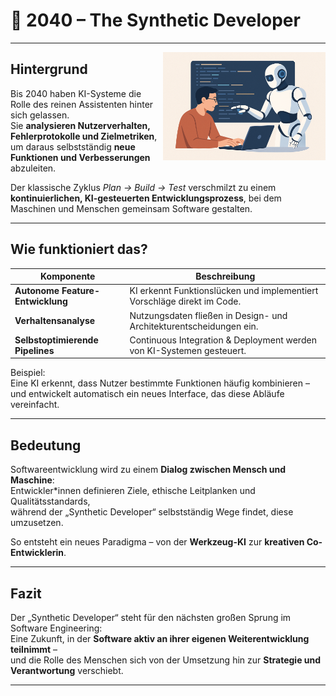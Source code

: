 # 🔧 2040 – The Synthetic Developer

---

<img src="images/SyntheticDeveloper.jpg" style="margin-top: 130" alt="AI Developer Collaboration" align="right" width="260">

## Hintergrund

Bis 2040 haben KI-Systeme die Rolle des reinen Assistenten hinter sich gelassen.  
Sie **analysieren Nutzerverhalten, Fehlerprotokolle und Zielmetriken**, um daraus selbstständig **neue Funktionen und Verbesserungen** abzuleiten.  

Der klassische Zyklus *Plan → Build → Test* verschmilzt zu einem **kontinuierlichen, KI-gesteuerten Entwicklungsprozess**, bei dem Maschinen und Menschen gemeinsam Software gestalten.

---

## Wie funktioniert das?

| Komponente                      | Beschreibung |
| ------------------------------- | ------------- |
|  **Autonome Feature-Entwicklung** | KI erkennt Funktionslücken und implementiert Vorschläge direkt im Code. |
|  **Verhaltensanalyse**            | Nutzungsdaten fließen in Design- und Architekturentscheidungen ein. |
|  **Selbstoptimierende Pipelines** | Continuous Integration & Deployment werden von KI-Systemen gesteuert. |

Beispiel:  
Eine KI erkennt, dass Nutzer bestimmte Funktionen häufig kombinieren – und entwickelt automatisch ein neues Interface, das diese Abläufe vereinfacht.

---

## Bedeutung

Softwareentwicklung wird zu einem **Dialog zwischen Mensch und Maschine**:  
Entwickler*innen definieren Ziele, ethische Leitplanken und Qualitätsstandards,  
während der „Synthetic Developer“ selbstständig Wege findet, diese umzusetzen.  

So entsteht ein neues Paradigma – von der **Werkzeug-KI** zur **kreativen Co-Entwicklerin**.

---

## Fazit

Der „Synthetic Developer“ steht für den nächsten großen Sprung im Software Engineering:  
Eine Zukunft, in der **Software aktiv an ihrer eigenen Weiterentwicklung teilnimmt** –  
und die Rolle des Menschen sich von der Umsetzung hin zur **Strategie und Verantwortung** verschiebt.

---
